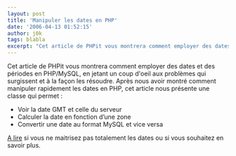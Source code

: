```yaml
---
layout: post
title: 'Manipuler les dates en PHP'
date: '2006-04-13 01:52:15'
author: j0k
tags: blabla
excerpt: "Cet article de PHPit vous montrera comment employer des dates et des périodes en PHP/MySQL, en jetant un coup d'oeil aux problèmes qui surgissent et à la façon les résoudre.     \nAprès nous avoir montré comment manipuler rapidement les dates en PHP, cet article nous présente une classe qui permet :   * Voir la date GMT et celle du serveur   *      …"
---
```


Cet article de PHPit vous montrera comment employer des dates et des périodes en PHP/MySQL, en jetant un coup d'oeil aux problèmes qui surgissent et à la façon les résoudre.
Après nous avoir montré comment manipuler rapidement les dates en PHP, cet article nous présente une classe qui permet :
* Voir la date GMT et celle du serveur
* Calculer la date en fonction d’une zone
* Convertir une date au format MySQL et vice versa

[A lire](http://www.phpit.net/article/handling-date-time-php-mysql/) si vous ne maitrisez pas totalement les dates ou si vous souhaitez en savoir plus.
